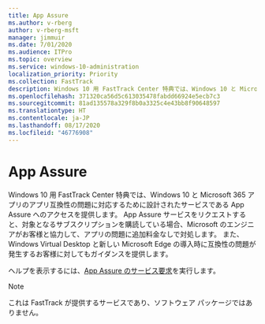 ```yaml
---
title: App Assure
ms.author: v-rberg
author: v-rberg-msft
manager: jimmuir
ms.date: 7/01/2020
ms.audience: ITPro
ms.topic: overview
ms.service: windows-10-administration
localization_priority: Priority
ms.collection: FastTrack
description: Windows 10 用 FastTrack Center 特典では、Windows 10 と Microsoft 365 アプリのアプリ互換性の問題に対応するために設計されたサービスである App Assure へのアクセスを提供します。
ms.openlocfilehash: 371320ca56d5c613035478fabdd66924e5ecb7c3
ms.sourcegitcommit: 81ad135578a329f8b0a3325c4e43bb8f90648597
ms.translationtype: HT
ms.contentlocale: ja-JP
ms.lasthandoff: 08/17/2020
ms.locfileid: "46776908"
---
```

# <a name="app-assure"></a>App Assure

Windows 10 用 FastTrack Center 特典では、Windows 10 と Microsoft 365 アプリのアプリ互換性の問題に対応するために設計されたサービスである App Assure へのアクセスを提供します。 App Assure サービスをリクエストすると、対象となるサブスクリプションを購読している場合、Microsoft のエンジニアがお客様と協力して、アプリの問題に追加料金なしで対処します。 また、Windows Virtual Desktop と新しい Microsoft Edge の導入時に互換性の問題が発生するお客様に対してもガイダンスを提供します。 

ヘルプを表示するには、[App Assure のサービス要求](https://go.microsoft.com/fwlink/?linkid=2022721)を実行します。

  > [!NOTE]
> これは FastTrack が提供するサービスであり、ソフトウェア パッケージではありません。
